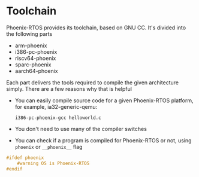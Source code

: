 # Toolchain

Phoenix-RTOS provides its toolchain, based on GNU CC. It's divided into the following parts

- arm-phoenix
- i386-pc-phoenix
- riscv64-phoenix
- sparc-phoenix
- aarch64-phoenix

Each part delivers the tools required to compile the given architecture simply.
There are a few reasons why that is helpful

- You can easily compile source code for a given Phoenix-RTOS platform, for example, ia32-generic-qemu:

  ```console
  i386-pc-phoenix-gcc helloworld.c
  ```

- You don't need to use many of the compiler switches

- You can check if a program is compiled for Phoenix-RTOS or not, using `phoenix` or `__phoenix__` flag

```c
#ifdef phoenix
    #warning OS is Phoenix-RTOS
#endif
```
